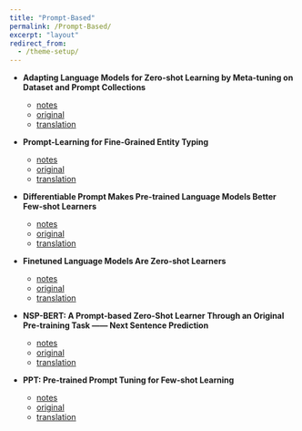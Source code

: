 ```yaml
---
title: "Prompt-Based"
permalink: /Prompt-Based/
excerpt: "layout"
redirect_from:
  - /theme-setup/
---
```


- **Adapting Language Models for Zero-shot Learning by Meta-tuning on Dataset and Prompt Collections**
  - [notes](/201404670)
  - [original]()
  - [translation]()

- **Prompt-Learning for Fine-Grained Entity Typing**
  - [notes](/201810604)
  - [original]()
  - [translation]()

- **Differentiable Prompt Makes Pre-trained Language Models Better Few-shot Learners**
  - [notes](/210813161)
  - [original]()
  - [translation]()

- **Finetuned Language Models Are Zero-shot Learners**
  - [notes](/210901652)
  - [original]()
  - [translation]()

- **NSP-BERT: A Prompt-based Zero-Shot Learner Through an Original Pre-training Task —— Next Sentence Prediction**
  - [notes](/210903564)
  - [original]()
  - [translation]()

- **PPT: Pre-trained Prompt Tuning for Few-shot Learning**
  - [notes](/210904332)
  - [original]()
  - [translation]()

